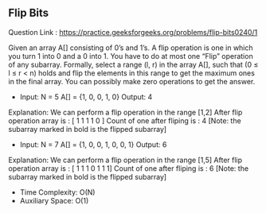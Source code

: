 ## Flip Bits

Question Link : https://practice.geeksforgeeks.org/problems/flip-bits0240/1

Given an array A[] consisting of 0’s and 1’s. A flip operation is one in which you turn 1 into 0 and a 0 into 1. You have to do at most one “Flip” operation of any subarray. Formally, select a range (l, r) in the array A[], such that (0 ≤ l ≤ r < n) holds and flip the elements in this range to get the maximum ones in the final array. You can possibly make zero operations to get the answer.

- Input:
N = 5
A[] = {1, 0, 0, 1, 0} 
Output:
4

Explanation:
We can perform a flip operation in the range [1,2]
After flip operation array is : [ 1 1 1 1 0 ]
Count of one after fliping is : 4
[Note: the subarray marked in bold is the flipped subarray]

- Input:
N = 7
A[] = {1, 0, 0, 1, 0, 0, 1}
Output:
6

Explanation:
We can perform a flip operation in the range [1,5]
After flip operation array is : [ 1 1 1 0 1 1 1]
Count of one after fliping is : 6
[Note: the subarray marked in bold is the flipped subarray]

- Time Complexity: O(N)
- Auxiliary Space: O(1)
